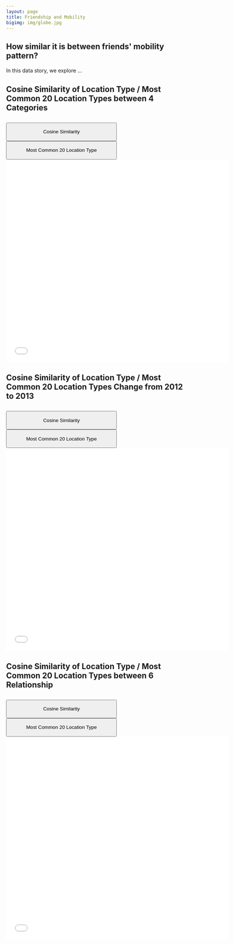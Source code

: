 ```yaml
---
layout: page
title: Friendship and Mobility
bigimg: img/globe.jpg
---
```

## How similar it is between friends' mobility pattern?
#### 

In this data story, we explore ...

## Cosine Similarity of Location Type / Most Common 20 Location Types between 4 Categories
<div class="row">
  <div class="col-sm"></div>
  <div class="col-sm">
    <div class="btn-group" role="group" aria-label="Basic example" style="margin-top: 2em;">
      <button type="button" id="cosineSimilarity_4Categories" style="height:50px;width:300px" class="btn btn-outline-dark active" onclick="cosineSimilarity_4Categories()">Cosine Similarity</button>
      <button type="button" id="mostCommon_4Categories" style="height:50px;width:300px" class="btn btn-outline-dark" onclick="mostCommon_4Categories()">Most Common 20 Location Type</button>
    </div>
  </div>
  <div class="col-sm"></div>
</div>


<iframe id='cosineSimilarity4Categories' frameborder="no" border="0" marginwidth="0" marginheight="0" width="120%" height="550" src="plot/cosine_similarity_four_categories.html"></iframe>

<script>
var selected = "cosineSimilarity_4Categories"
  
function cosineSimilarity_4Categories(){
document.getElementById(selected).classList.remove("active");
var iframe = document.getElementById("cosineSimilarity4Categories");
iframe.src = "plot/cosine_similarity_four_categories.html"
selected = "cosineSimilarity_4Categories"
document.getElementById(selected).classList.add("active");
  
}
function mostCommon_4Categories(){
document.getElementById(selected).classList.remove("active");
var iframe = document.getElementById("cosineSimilarity4Categories");
iframe.src = "plot/most_common_four_categories.html"
selected = "mostCommon_4Categories"
document.getElementById(selected).classList.add("active");

}
</script>

## Cosine Similarity of Location Type / Most Common 20 Location Types Change from 2012 to 2013
<div class="row">
  <div class="col-sm"></div>
  <div class="col-sm">
    <div class="btn-group" role="group" aria-label="Basic example" style="margin-top: 2em;">
      <button type="button" id="cosineSimilarity_change" style="height:50px;width:300px" class="btn btn-outline-dark active" onclick="cosineSimilarity_change()">Cosine Similarity</button>
      <button type="button" id="mostCommon_change" style="height:50px;width:300px" class="btn btn-outline-dark" onclick="mostCommon_change()">Most Common 20 Location Type</button>
    </div>
  </div>
  <div class="col-sm"></div>
</div>


<iframe id='cosineSimilarityChange' frameborder="no" border="0" marginwidth="0" marginheight="0" width="120%" height="550" src="plot/cosine_similarity_difference_from_2012_to_2013.html"></iframe>

<script>

function cosineSimilarity_change(){
var iframe = document.getElementById("cosineSimilarityChange");
iframe.src = "plot/cosine_similarity_difference_from_2012_to_2013.html"
}
function mostCommon_change(){
var iframe = document.getElementById("cosineSimilarityChange");
iframe.src = "plot/most_common_difference_from_2012_to_2013.html"
}
</script>


## Cosine Similarity of Location Type / Most Common 20 Location Types between 6 Relationship
<div class="row">
  <div class="col-sm"></div>
  <div class="col-sm">
    <div class="btn-group" role="group" aria-label="Basic example" style="margin-top: 2em;">
      <button type="button" id="cosineSimilarity_6Relationship" style="height:50px;width:300px" class="btn btn-outline-dark active" onclick="cosineSimilarity_6Relationship()">Cosine Similarity</button>
      <button type="button" id="mostCommon_6Relationship" style="height:50px;width:300px" class="btn btn-outline-dark" onclick="mostCommon_6Relationship()">Most Common 20 Location Type</button>
    </div>
  </div>
  <div class="col-sm"></div>
</div>


<iframe id='cosineSimilarity6Relationship' frameborder="no" border="0" marginwidth="0" marginheight="0" width="120%" height="550" src="plot/6_relationship_cosine_similarity_2.html"></iframe>

<script>

function cosineSimilarity_6Relationship(){
var iframe = document.getElementById("cosineSimilarity6Relationship");
iframe.src = "plot/6_relationship_cosine_similarity_2.html"
}
function mostCommon_6Relationship(){
var iframe = document.getElementById("cosineSimilarity6Relationship");
iframe.src = "plot/6_relationship_most_common_2.html"
}
</script>
